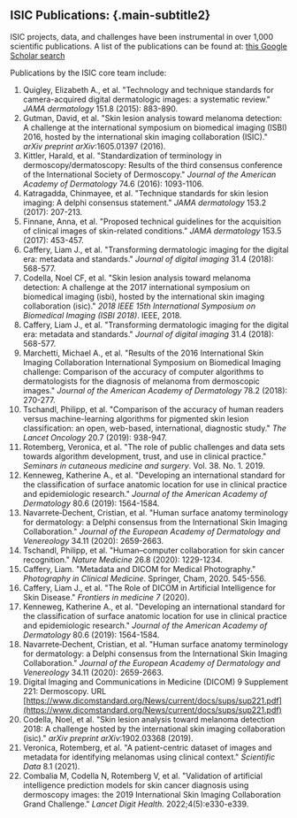 ## ISIC Publications: {.main-subtitle2}

ISIC projects, data, and challenges have been instrumental in over 1,000 scientific publications. A list of the publications can be found at:  [this Google Scholar search](https://scholar.google.com/scholar?as_q=isic+skin+imaging&as_epq=&as_oq=&as_eq=&as_occt=any&as_sauthors=&as_publication=&as_ylo=2016&as_yhi=&hl=en&as_sdt=0%2C47)

Publications by the ISIC core team include:
1. Quigley, Elizabeth A., et al. "Technology and technique standards for camera-acquired digital dermatologic images: a systematic review." *JAMA dermatology* 151.8 (2015): 883-890.  
2. Gutman, David, et al. "Skin lesion analysis toward melanoma detection: A challenge at the international symposium on biomedical imaging (ISBI) 2016, hosted by the international skin imaging collaboration (ISIC)." *arXiv preprint arXiv*:1605.01397 (2016).  
3. Kittler, Harald, et al. "Standardization of terminology in dermoscopy/dermatoscopy: Results of the third consensus conference of the International Society of Dermoscopy." *Journal of the American Academy of Dermatology* 74.6 (2016): 1093-1106.  
4. Katragadda, Chinmayee, et al. "Technique standards for skin lesion imaging: A delphi consensus statement." *JAMA dermatology* 153.2 (2017): 207-213.  
5. Finnane, Anna, et al. "Proposed technical guidelines for the acquisition of clinical images of skin-related conditions." *JAMA dermatology* 153.5 (2017): 453-457.  
6. Caffery, Liam J., et al. "Transforming dermatologic imaging for the digital era: metadata and standards." *Journal of digital imaging* 31.4 (2018): 568-577.  
7. Codella, Noel CF, et al. "Skin lesion analysis toward melanoma detection: A challenge at the 2017 international symposium on biomedical imaging (isbi), hosted by the international skin imaging collaboration (isic)." *2018 IEEE 15th International Symposium on Biomedical Imaging (ISBI 2018)*. IEEE, 2018.  
8. Caffery, Liam J., et al. "Transforming dermatologic imaging for the digital era: metadata and standards." *Journal of digital imaging* 31.4 (2018): 568-577.  
9. Marchetti, Michael A., et al. "Results of the 2016 International Skin Imaging Collaboration International Symposium on Biomedical Imaging challenge: Comparison of the accuracy of computer algorithms to dermatologists for the diagnosis of melanoma from dermoscopic images." *Journal of the American Academy of Dermatology* 78.2 (2018): 270-277.  
10. Tschandl, Philipp, et al. "Comparison of the accuracy of human readers versus machine-learning algorithms for pigmented skin lesion classification: an open, web-based, international, diagnostic study." *The Lancet Oncology* 20.7 (2019): 938-947.  
11. Rotemberg, Veronica, et al. "The role of public challenges and data sets towards algorithm development, trust, and use in clinical practice." *Seminars in cutaneous medicine and surgery*. Vol. 38. No. 1. 2019.  
12. Kenneweg, Katherine A., et al. "Developing an international standard for the classification of surface anatomic location for use in clinical practice and epidemiologic research." *Journal of the American Academy of Dermatology* 80.6 (2019): 1564-1584.  
13. Navarrete‐Dechent, Cristian, et al. "Human surface anatomy terminology for dermatology: a Delphi consensus from the International Skin Imaging Collaboration." *Journal of the European Academy of Dermatology and Venereology* 34.11 (2020): 2659-2663.  
14. Tschandl, Philipp, et al. "Human–computer collaboration for skin cancer recognition." *Nature Medicine* 26.8 (2020): 1229-1234.  
15. Caffery, Liam. "Metadata and DICOM for Medical Photography." *Photography in Clinical Medicine*. Springer, Cham, 2020. 545-556.  
16. Caffery, Liam J., et al. "The Role of DICOM in Artificial Intelligence for Skin Disease." *Frontiers in medicine 7* (2020).  
17. Kenneweg, Katherine A., et al. "Developing an international standard for the classification of surface anatomic location for use in clinical practice and epidemiologic research." *Journal of the American Academy of Dermatology* 80.6 (2019): 1564-1584.  
18. Navarrete‐Dechent, Cristian, et al. "Human surface anatomy terminology for dermatology: a Delphi consensus from the International Skin Imaging Collaboration." *Journal of the European Academy of Dermatology and Venereology* 34.11 (2020): 2659-2663.  
19. Digital Imaging and Communications in Medicine (DICOM) 9 Supplement 221: Dermoscopy. URL [https://www.dicomstandard.org/News/current/docs/sups/sup221.pdf](https://www.dicomstandard.org/News/current/docs/sups/sup221.pdf)  
20. Codella, Noel, et al. "Skin lesion analysis toward melanoma detection 2018: A challenge hosted by the international skin imaging collaboration (isic)." *arXiv preprint arXiv*:1902.03368 (2019).  
21. Veronica, Rotemberg, et al. "A patient-centric dataset of images and metadata for identifying melanomas using clinical context." *Scientific Data* 8.1 (2021).  
22. Combalia M, Codella N, Rotemberg V, et al. "Validation of artificial intelligence prediction models for skin cancer diagnosis using dermoscopy images: the 2019 International Skin Imaging Collaboration Grand Challenge." *Lancet Digit Health.* 2022;4(5):e330-e339.
